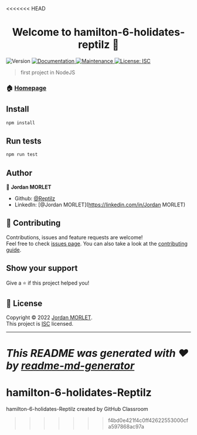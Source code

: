 <<<<<<< HEAD
<h1 align="center">Welcome to hamilton-6-holidates-reptilz 👋</h1>
<p>
  <img alt="Version" src="https://img.shields.io/badge/version-1.0.0-blue.svg?cacheSeconds=2592000" />
  <a href="https://github.com/becodeorg/hamilton-6-holidates-Reptilz#readme" target="_blank">
    <img alt="Documentation" src="https://img.shields.io/badge/documentation-yes-brightgreen.svg" />
  </a>
  <a href="https://github.com/becodeorg/hamilton-6-holidates-Reptilz/graphs/commit-activity" target="_blank">
    <img alt="Maintenance" src="https://img.shields.io/badge/Maintained%3F-yes-green.svg" />
  </a>
  <a href="https://github.com/becodeorg/hamilton-6-holidates-Reptilz/blob/master/LICENSE" target="_blank">
    <img alt="License: ISC" src="https://img.shields.io/github/license/Reptilz/hamilton-6-holidates-reptilz" />
  </a>
</p>

> first project in NodeJS

### 🏠 [Homepage](https://github.com/becodeorg/hamilton-6-holidates-Reptilz#readme)

## Install

```sh
npm install
```

## Run tests

```sh
npm run test
```

## Author

👤 **Jordan MORLET**

* Github: [@Reptilz](https://github.com/Reptilz)
* LinkedIn: [@Jordan MORLET](https://linkedin.com/in/Jordan MORLET)

## 🤝 Contributing

Contributions, issues and feature requests are welcome!<br />Feel free to check [issues page](https://github.com/becodeorg/hamilton-6-holidates-Reptilz/issues). You can also take a look at the [contributing guide](https://github.com/becodeorg/hamilton-6-holidates-Reptilz/blob/master/CONTRIBUTING.md).

## Show your support

Give a ⭐️ if this project helped you!

## 📝 License

Copyright © 2022 [Jordan MORLET](https://github.com/Reptilz).<br />
This project is [ISC](https://github.com/becodeorg/hamilton-6-holidates-Reptilz/blob/master/LICENSE) licensed.

***
_This README was generated with ❤️ by [readme-md-generator](https://github.com/kefranabg/readme-md-generator)_
=======
# hamilton-6-holidates-Reptilz
hamilton-6-holidates-Reptilz created by GitHub Classroom
>>>>>>> f4bd0e421f4c0ff42622553000cfa597868ac97a
